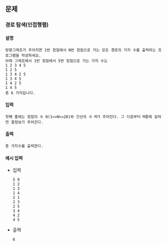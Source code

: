 ## 문제

### 경로 탐색(인접행렬)

#### 설명
```
방향그래프가 주어지면 1번 정점에서 N번 정점으로 가는 모든 경로의 가지 수를 출력하는 프로그램을 작성하세요. 
아래 그래프에서 1번 정점에서 5번 정점으로 가는 가지 수는
1 2 3 4 5
1 2 5 
1 3 4 2 5
1 3 4 5
1 4 2 5
1 4 5
총 6 가지입니다.
```

#### 입력
```
첫째 줄에는 정점의 수 N(1<=N<=20)와 간선의 수 M가 주어진다. 그 다음부터 M줄에 걸쳐 연 결정보가 주어진다.
```

#### 출력
```
총 가지수를 출력한다.
```

#### 예시 입력
- 입력
    ```
    5 9 
    1 2
    1 3
    1 4
    2 1 
    2 3 
    2 5 
    3 4 
    4 2 
    4 5
    ```
- 출력
    ```
    6
    ```
